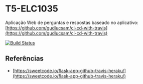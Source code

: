 # T5-ELC1035

Aplicação Web de perguntas e respostas baseado no aplicativo: [https://github.com/gudlucsam/ci-cd-with-travis](https://github.com/gudlucsam/ci-cd-with-travis)

[![Build Status](https://travis-ci.org/adonaigoncalves/T5-ELC1035.svg?branch=master)](https://travis-ci.org/adonaigoncalves/T5-ELC1035)

## Referências

- [https://sweetcode.io/flask-app-github-travis-heraku/](https://sweetcode.io/flask-app-github-travis-heraku/)